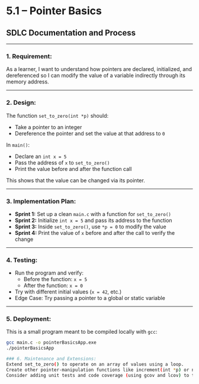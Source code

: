 # 5.1 – Pointer Basics  
## SDLC Documentation and Process

---

### 1. **Requirement:**

As a learner, I want to understand how pointers are declared, initialized, and dereferenced so I can modify the value of a variable indirectly through its memory address.

---

### 2. **Design:**

The function `set_to_zero(int *p)` should:
- Take a pointer to an integer
- Dereference the pointer and set the value at that address to `0`

In `main()`:
- Declare an `int x = 5`
- Pass the address of `x` to `set_to_zero()`
- Print the value before and after the function call

This shows that the value can be changed via its pointer.

---

### 3. **Implementation Plan:**
- **Sprint 1:** Set up a clean `main.c` with a function for `set_to_zero()`
- **Sprint 2:** Initialize `int x = 5` and pass its address to the function
- **Sprint 3:** Inside `set_to_zero()`, use `*p = 0` to modify the value
- **Sprint 4:** Print the value of `x` before and after the call to verify the change

---

### 4. **Testing:**

- Run the program and verify:
  - Before the function: `x = 5`
  - After the function: `x = 0`
- Try with different initial values (`x = 42`, etc.)
- Edge Case: Try passing a pointer to a global or static variable

---

### 5. **Deployment:**

This is a small program meant to be compiled locally with `gcc`:
```bash
gcc main.c -o pointerBasicsApp.exe
./pointerBasicsApp

### 6. Maintenance and Extensions:
Extend set_to_zero() to operate on an array of values using a loop.
Create other pointer-manipulation functions like increment(int *p) or negate(int *p)
Consider adding unit tests and code coverage (using gcov and lcov) to track test completeness.